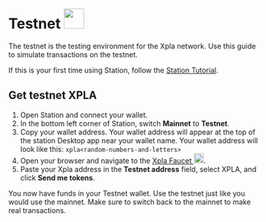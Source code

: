 # Testnet <img src="/img/icon_node.svg" height="40px">

The testnet is the testing environment for the Xpla network. Use this guide to simulate transactions on the testnet.

If this is your first time using Station, follow the [Station Tutorial](download/station-desktop.md).

## Get testnet XPLA
1. Open Station and connect your wallet.
2. In the bottom left corner of Station, switch **Mainnet** to **Testnet**.
2. Copy your wallet address. Your wallet address will appear at the top of the station Desktop app near your wallet name. Your wallet address will look like this: `xpla<random-numbers-and-letters>`
3. Open your browser and navigate to the [Xpla Faucet <img src="/img/Faucet.svg" height="20px">](https://faucet.c2x.world).
4. Paste your Xpla address in the **Testnet address** field, select XPLA, and click **Send me tokens**.

You now have funds in your Testnet wallet. Use the testnet just like you would use the mainnet. Make sure to switch back to the mainnet to make real transactions.
